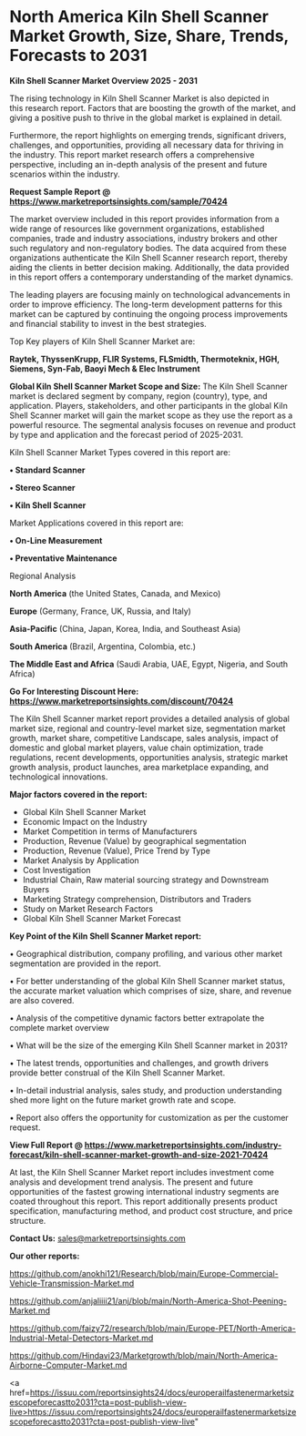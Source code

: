 # North America Kiln Shell Scanner Market Growth, Size, Share, Trends, Forecasts to 2031

<Strong> Kiln Shell Scanner Market Overview 2025 - 2031</strong>

The rising technology in Kiln Shell Scanner Market is also depicted in this research report. Factors that are boosting the growth of the market, and giving a positive push to thrive in the global market is explained in detail.

Furthermore, the report highlights on emerging trends, significant drivers, challenges, and opportunities, providing all necessary data for thriving in the industry. This report market research offers a comprehensive perspective, including an in-depth analysis of the present and future scenarios within the industry.

<strong>Request Sample Report @ <a href=https://www.marketreportsinsights.com/sample/70424>https://www.marketreportsinsights.com/sample/70424</a></strong>

The market overview included in this report provides information from a wide range of resources like government organizations, established companies, trade and industry associations, industry brokers and other such regulatory and non-regulatory bodies. The data acquired from these organizations authenticate the Kiln Shell Scanner research report, thereby aiding the clients in better decision making. Additionally, the data provided in this report offers a contemporary understanding of the market dynamics.

The leading players are focusing mainly on technological advancements in order to improve efficiency. The long-term development patterns for this market can be captured by continuing the ongoing process improvements and financial stability to invest in the best strategies.

Top Key players of Kiln Shell Scanner Market are:

<strong>Raytek, ThyssenKrupp, FLIR Systems, FLSmidth, Thermoteknix, HGH, Siemens, Syn-Fab, Baoyi Mech & Elec Instrument</strong>

<strong><b>Global Kiln Shell Scanner Market Scope and Size:</b></strong>
The Kiln Shell Scanner market is declared segment by company, region (country), type, and application. Players, stakeholders, and other participants in the global Kiln Shell Scanner market will gain the market scope as they use the report as a powerful resource. The segmental analysis focuses on revenue and product by type and application and the forecast period of 2025-2031.

Kiln Shell Scanner Market Types covered in this report are:

<strong>• Standard Scanner

• Stereo Scanner

• Kiln Shell Scanner</strong>

Market Applications covered in this report are:

<strong>• On-Line Measurement

• Preventative Maintenance</strong> 

Regional Analysis

<strong>North America</strong> (the United States, Canada, and Mexico)

<strong>Europe</strong> (Germany, France, UK, Russia, and Italy)

<strong>Asia-Pacific</strong> (China, Japan, Korea, India, and Southeast Asia)

<strong>South America</strong> (Brazil, Argentina, Colombia, etc.)

<strong>The Middle East and Africa</strong> (Saudi Arabia, UAE, Egypt, Nigeria, and South Africa)

<strong>Go For Interesting Discount Here: <a href=https://www.marketreportsinsights.com/discount/70424>https://www.marketreportsinsights.com/discount/70424</a></strong>

The Kiln Shell Scanner market report provides a detailed analysis of global market size, regional and country-level market size, segmentation market growth, market share, competitive Landscape, sales analysis, impact of domestic and global market players, value chain optimization, trade regulations, recent developments, opportunities analysis, strategic market growth analysis, product launches, area marketplace expanding, and technological innovations.

<strong><b>Major factors covered in the report:</b></strong>
<ul>
  <li>Global Kiln Shell Scanner Market </li>
  <li>Economic Impact on the Industry</li>
  <li>Market Competition in terms of Manufacturers</li>
  <li>Production, Revenue (Value) by geographical segmentation</li>
  <li>Production, Revenue (Value), Price Trend by Type</li>
  <li>Market Analysis by Application</li>
  <li>Cost Investigation</li>
  <li>Industrial Chain, Raw material sourcing strategy and Downstream Buyers</li>
  <li>Marketing Strategy comprehension, Distributors and Traders</li>
  <li>Study on Market Research Factors</li>
  <li>Global Kiln Shell Scanner Market Forecast</li>
</ul>

<strong><b>Key Point of the Kiln Shell Scanner Market report:</b></strong>

• Geographical distribution, company profiling, and various other market segmentation are provided in the report.

• For better understanding of the global Kiln Shell Scanner market status, the accurate market valuation which comprises of size, share, and revenue are also covered.

• Analysis of the competitive dynamic factors better extrapolate the complete market overview

• What will be the size of the emerging Kiln Shell Scanner market in 2031?

• The latest trends, opportunities and challenges, and growth drivers provide better construal of the Kiln Shell Scanner Market.

• In-detail industrial analysis, sales study, and production understanding shed more light on the future market growth rate and scope.

• Report also offers the opportunity for customization as per the customer request.

<strong><b>View Full Report @ <a href=https://www.marketreportsinsights.com/industry-forecast/kiln-shell-scanner-market-growth-and-size-2021-70424>https://www.marketreportsinsights.com/industry-forecast/kiln-shell-scanner-market-growth-and-size-2021-70424</a></b></strong>


At last, the Kiln Shell Scanner Market report includes investment come analysis and development trend analysis. The present and future opportunities of the fastest growing international industry segments are coated throughout this report. This report additionally presents product specification, manufacturing method, and product cost structure, and price structure.

<strong>Contact Us:</strong>
sales@marketreportsinsights.com

<strong>Our other reports:</strong>

<a href=https://github.com/anokhi121/Research/blob/main/Europe-Commercial-Vehicle-Transmission-Market.md>https://github.com/anokhi121/Research/blob/main/Europe-Commercial-Vehicle-Transmission-Market.md</a>

<a href=https://github.com/anjaliiii21/anj/blob/main/North-America-Shot-Peening-Market.md>https://github.com/anjaliiii21/anj/blob/main/North-America-Shot-Peening-Market.md</a>

<a href=https://github.com/faizy72/research/blob/main/Europe-PET/North-America-Industrial-Metal-Detectors-Market.md>https://github.com/faizy72/research/blob/main/Europe-PET/North-America-Industrial-Metal-Detectors-Market.md</a>

<a href=https://github.com/Hindavi23/Marketgrowth/blob/main/North-America-Airborne-Computer-Market.md>https://github.com/Hindavi23/Marketgrowth/blob/main/North-America-Airborne-Computer-Market.md</a>

<a href=https://issuu.com/reportsinsights24/docs/europerailfastenermarketsizescopeforecastto2031?cta=post-publish-view-live>https://issuu.com/reportsinsights24/docs/europerailfastenermarketsizescopeforecastto2031?cta=post-publish-view-live</a>"
